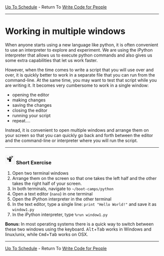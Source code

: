 [Up To Schedule](../../README.md) - Return To [Write Code for People](Readme.md#step-1-start-at-the-top)

- - - - 

# Working in multiple windows

When anyone starts using a new language like python, it is often convenient to
use an interpreter to explore and experiment.  We are using the iPython
interpreter that allows us to execute python commands and also gives us some
extra capabilities that let us work faster.

However, when the time comes to write a script that you will use over and
over, it is quickly better to work in a separate file that you can run from
the command-line.  At the same time, you may want to test that script while
you are writing it.  It becomes very cumbersome to work in a single window:
* opening the editor
* making changes
* saving the changes
* closing the editor
* running your script
* repeat....

Instead, it is convenient to open multiple windows and arrange them on your
screen so that you can quickly go back and forth between the editor and the
command-line or interpreter where you will run the script.

----

### ![Exercise](pics/exercise.jpg) Short Exercise

1. Open two terminal windows
2. Arrange them on the screen so that one takes the left half and the other
   takes the right half of your screen.
3. In both terminals, navigate to `~/boot-camps/python`
4. Open a text editor (`nano`) in one terminal
5. Open the iPython interpreter in the other terminal
6. In the text editor, type a single line: `print "Hello World!"` and save it as `window1.py`
7. In the iPython interpreter, type `%run window1.py`

**Bonus:** In most operating systems there is a quick way to switch between
  these two windows using the keyboard.  <kbd>Alt</kbd>+<kbd>Tab</kbd> works
  in Windows and linux/unix, while <kbd>Cmd</kbd>+<kbd>Tab</kbd> works on OSX.

----

[Up To Schedule](../../README.md) - Return To [Write Code for People](Readme.md#step-1-start-at-the-top)
